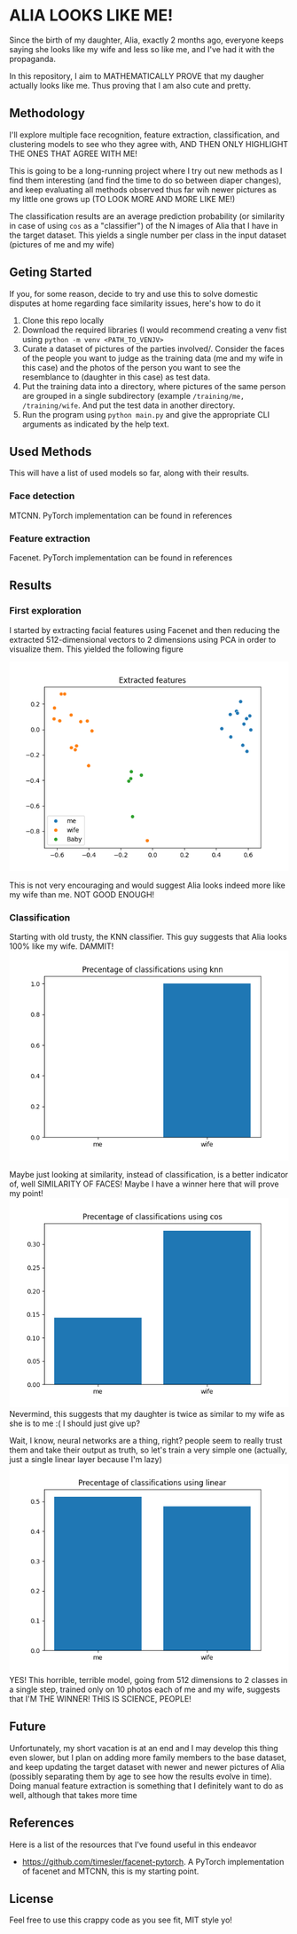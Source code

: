 # ALIA LOOKS LIKE ME!

Since the birth of my daughter, Alia, exactly 2 months ago, everyone keeps saying she looks like my wife and less so like me, and I've had it with the propaganda.

In this repository, I aim to MATHEMATICALLY PROVE that my daugher actually looks like me. Thus proving that I am also cute and pretty.

## Methodology
I'll explore multiple face recognition, feature extraction, classification, and clustering models to see who they agree with, AND THEN ONLY HIGHLIGHT THE ONES THAT AGREE WITH ME!

This is going to be a long-running project where I try out new methods as I find them interesting (and find the time to do so between diaper changes), and keep evaluating all methods observed thus far wih newer pictures as my little one grows up (TO LOOK MORE AND MORE LIKE ME!)

The classification results are an average prediction probability (or similarity in case of using `cos` as a "classifier") of the N images of Alia that I have in the target dataset. This yields a single number per class in the input dataset (pictures of me and my wife)

## Geting Started

If you, for some reason, decide to try and use this to solve domestic disputes at home regarding face similarity issues, here's how to do it
1. Clone this repo locally
2. Download the required libraries (I would recommend creating a venv fist using `python -m venv <PATH_TO_VENJV>`
3. Curate a dataset of pictures of the parties involved/. Consider the faces of the people you want to judge as the training data (me and my wife in this case) and the photos of the person you want to see the resemblance to (daughter in this case) as test data.
4. Put the training data into a directory, where pictures of the same person are grouped in a single subdirectory (example `/training/me, /training/wife`. And put the test data in another directory.
5. Run the program using `python main.py` and give the appropriate CLI arguments as indicated by the help text.
   
## Used Methods
This will have a list of used models so far, along with their results.

### Face detection
MTCNN. PyTorch implementation can be found in references

### Feature extraction
Facenet. PyTorch implementation can be found in references

## Results
### First exploration
I started by extracting facial features using Facenet and then reducing the extracted 512-dimensional vectors to 2 dimensions using PCA in order to visualize them. This yielded the following figure

![PCA representatio of 3 faces](resources/pca.png)

This is not very encouraging and would suggest Alia looks indeed more like my wife than me. NOT GOOD ENOUGH!

### Classification
Starting with old trusty, the KNN classifier. This guy suggests that Alia looks 100% like my wife. DAMMIT!
![KNN Classification probabilities](resources/knn.png)

Maybe just looking at similarity, instead of classification, is a better indicator of, well SIMILARITY OF FACES! Maybe I have a winner here that will prove my point! 
![COS similarities](resources/cos.png)
Nevermind, this suggests that my daughter is twice as similar to my wife as she is to me :( I should just give up?

Wait, I know, neural networks are a thing, right? people seem to really trust them and take their output as truth, so let's train a very simple one (actually, just a single linear layer because I'm lazy)
![Linear Classification probabilities](resources/linear.png)
YES! This horrible, terrible model, going from 512 dimensions to 2 classes in a single step, trained only on 10 photos each of me and my wife, suggests that I'M THE WINNER! THIS IS SCIENCE, PEOPLE!

## Future
Unfortunately, my short vacation is at an end and I may develop this thing even slower, but I plan on adding more family members to the base dataset, and keep updating the target dataset with newer and newer pictures of Alia (possibly separating them by age to see how the results evolve in time).
Doing manual feature extraction is something that I definitely want to do as well, although that takes more time


## References
Here is a list of the resources that I've found useful in this endeavor
 - https://github.com/timesler/facenet-pytorch. A PyTorch implementation of facenet and MTCNN, this is my starting point. 

## License
Feel free to use this crappy code as you see fit, MIT style yo!
